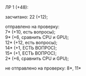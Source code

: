 ЛР 1 (+48):  

засчитано: 22 (+12);  

отправлено на проверку:  
7* (+10, есть вопросы);  
9* (+6, сравнить CPU и GPU);  
12* (+12, есть вопросы);  
14* (+1, ЕСТЬ ВОПРОС);  
15* (+1, ЕСТЬ ВОПРОС);  
2* (+6, сравнить CPU и GPU);  

не отправлено на проверку: 8*, 11*
